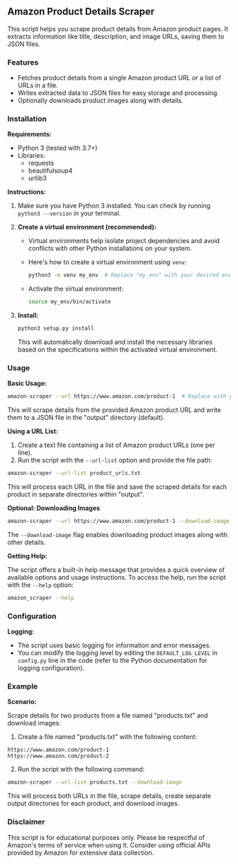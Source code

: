 ## Amazon Product Details Scraper

This script helps you scrape product details from Amazon product pages. It extracts information like title, description, and image URLs, saving them to JSON files.

### Features

- Fetches product details from a single Amazon product URL or a list of URLs in a file.
- Writes extracted data to JSON files for easy storage and processing.
- Optionally downloads product images along with details.

### Installation

**Requirements:**

- Python 3 (tested with 3.7+)
- Libraries:
  - requests
  - beautifulsoup4
  - urllib3

**Instructions:**

1. Make sure you have Python 3 installed. You can check by running `python3 --version` in your terminal.
2. **Create a virtual environment (recommended):**

   - Virtual environments help isolate project dependencies and avoid conflicts with other Python installations on your system.
   - Here's how to create a virtual environment using `venv`:

     ```bash
     python3 -m venv my_env  # Replace "my_env" with your desired environment name
     ```

   - Activate the virtual environment:

     ```bash
     source my_env/bin/activate
     ```

3. **Install:**

   ```bash
   python3 setup.py install
   ```

   This will automatically download and install the necessary libraries based on the specifications within the activated virtual environment.

### Usage

**Basic Usage:**

```bash
amazon-scraper --url https://www.amazon.com/product-1  # Replace with your product URL
```

This will scrape details from the provided Amazon product URL and write them to a JSON file in the "output" directory (default).

**Using a URL List:**

1. Create a text file containing a list of Amazon product URLs (one per line).
2. Run the script with the `--url-list` option and provide the file path:

```bash
amazon-scraper --url-list product_urls.txt
```

This will process each URL in the file and save the scraped details for each product in separate directories within "output".

**Optional: Downloading Images**

```bash
amazon-scraper --url https://www.amazon.com/product-1 --download-image
```

The `--download-image` flag enables downloading product images along with other details.

**Getting Help:**

The script offers a built-in help message that provides a quick overview of available options and usage instructions. To access the help, run the script with the `--help` option:

```bash
amazon_scraper --help
```

### Configuration

**Logging:**

- The script uses basic logging for information and error messages.
- You can modify the logging level by editing the `DEFAULT_LOG_LEVEL` in `config.py` line in the code (refer to the Python documentation for logging configuration).

### Example

**Scenario:**

Scrape details for two products from a file named "products.txt" and download images:

1. Create a file named "products.txt" with the following content:

```
https://www.amazon.com/product-1
https://www.amazon.com/product-2
```

2. Run the script with the following command:

```bash
amazon-scraper --url-list products.txt --download-image
```

This will process both URLs in the file, scrape details, create separate output directories for each product, and download images.

### Disclaimer

This script is for educational purposes only. Please be respectful of Amazon's terms of service when using it. Consider using official APIs provided by Amazon for extensive data collection.
